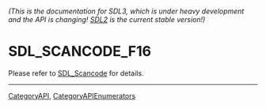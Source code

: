 ###### (This is the documentation for SDL3, which is under heavy development and the API is changing! [SDL2](https://wiki.libsdl.org/SDL2/) is the current stable version!)
# SDL_SCANCODE_F16

Please refer to [SDL_Scancode](SDL_Scancode) for details.

----
[CategoryAPI](CategoryAPI), [CategoryAPIEnumerators](CategoryAPIEnumerators)

